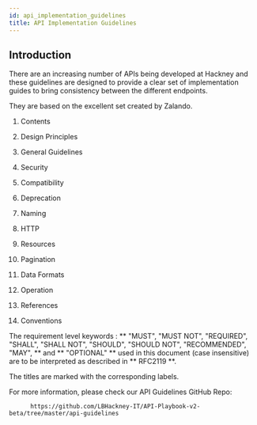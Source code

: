 ```yaml
---
id: api_implementation_guidelines
title: API Implementation Guidelines
---
```


## Introduction

There are an increasing number of APIs being developed at Hackney and these guidelines are designed to provide a clear set of implementation guides to bring consistency between the different endpoints.

They are based on the excellent set created by Zalando.

1. Contents

2. Design Principles

3. General Guidelines

4. Security

5. Compatibility

6. Deprecation

7. Naming

8. HTTP

9. Resources

10. Pagination

11. Data Formats

12. Operation

13. References

1. Conventions

The requirement level keywords :  ** "MUST", "MUST NOT", "REQUIRED", "SHALL", "SHALL NOT", "SHOULD", "SHOULD NOT", "RECOMMENDED", "MAY", **  and ** "OPTIONAL" ** used in this document (case insensitive) are to be interpreted as described in ** RFC2119 **.

The titles are marked with the corresponding labels.

For more information, please check our API Guidelines GitHub Repo:

          https://github.com/LBHackney-IT/API-Playbook-v2-beta/tree/master/api-guidelines
